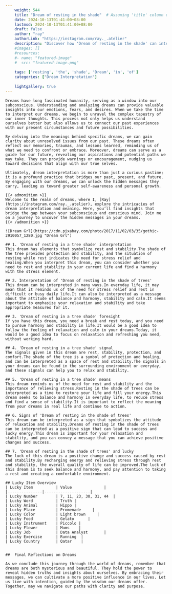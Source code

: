 ```yaml
---
    weight: 544
    title: "Dream of resting in the shade"  # Assuming 'title' column exists
    date: 2024-10-13T01:41:00+08:00
    lastmod: 2024-10-13T01:41:00+08:00
    draft: false
    author: "ray"
    authorLink: "https://instagram.com/ray._.atelier"
    description: "Discover how 'Dream of resting in the shade' can interpret your future and uncover its significant meanings in your life."
    #images: []
    #resources:
    #- name: "featured-image"
    #  src: "featured-image.png"
    
    tags: ['resting', 'the', 'shade', 'Dream', 'in', 'of']
    categories: ["Dream Interpretation"]
    
    lightgallery: true
---
```

    
    Dreams have long fascinated humanity, serving as a window into our subconscious. Understanding and analyzing dreams can provide valuable insights into our emotions, fears, and desires. When we take the time to interpret our dreams, we begin to unravel the complex tapestry of our inner thoughts. This process not only helps us understand ourselves better but also allows us to connect our past experiences with our present circumstances and future possibilities.
    
    By delving into the meanings behind specific dreams, we can gain clarity about unresolved issues from our past. These dreams often reflect our memories, traumas, and lessons learned, reminding us of what we need to confront or embrace. Moreover, dreams can serve as a guide for our future, revealing our aspirations and potential paths we may take. They can provide warnings or encouragement, nudging us toward decisions that align with our true selves.
    
    Ultimately, dream interpretation is more than just a curious pastime; it is a profound practice that bridges our past, present, and future. By engaging with our dreams, we can unlock the hidden messages they carry, leading us toward greater self-awareness and personal growth.
    
    {{< admonition >}}
    Welcome to the realm of dreams, where I, [Ray](https://instagram.com/ray._.atelier), explore the intricacies of dream interpretation and meaning. Here, you’ll find insights that bridge the gap between your subconscious and conscious mind. Join me on a journey to uncover the hidden messages in your dreams.
    {{< /admonition >}}
    
    ![Dream Grl](https://cdn.pixabay.com/photo/2017/11/02/03/35/gothic-2910057_1280.jpg "Dream Grl")
    
    ## 1. 'Dream of resting in a tree shade' interpretation
    This dream has elements that symbolize rest and stability.The shade of the tree provides protection and stability, and the situation of resting while rest indicates the need for stress relief and healing.When you interpret this dream, you can consider whether you need to rest and stability in your current life and find a harmony with the stress element.
    
    ## 2. Interpretation of 'Dream of resting in the shade of trees'
    This dream can be interpreted in many ways.In everyday life, it may mean that it reminds us of the need for stress relief and rest in difficult or busy daily life.It can also be interpreted as a message about the attitude of balance and harmony, stability and calm.It seems important to emphasize your relaxation and stability and take appropriate measures for it.
    
    ## 3. 'Dream of resting in a tree shade' foresight
    If you have this dream, you need a break and rest today, and you need to pursue harmony and stability in life.It would be a good idea to follow the feeling of relaxation and calm in your dreams.Today, it would be a good idea to focus on relaxation and refreshing you need, without working hard.
    
    ## 4. 'Dream of resting in a tree shade' signal
    The signals given in this dream are rest, stability, protection, and comfort.The shade of the tree is a symbol of protection and healing, and can be interpreted as a space of rest and stability.The signals in your dreams can be found in the surrounding environment or everyday, and these signals can help you to relax and stability.
    
    ## 5. 'Dream of resting in a tree shade' means
    This dream reminds us of the need for rest and stability and the importance of relieving stress.Resting in the shade of trees can be interpreted as a time to restore your life and fill your energy.This dream seeks to balance and harmony in everyday life, to reduce stress and find a sense of stability.It is important to reflect the meaning from your dreams in real life and continue to action.
    
    ## 6. Signs of 'Dream of resting in the shade of trees'
    This dream can be interpreted as a sign that symbolizes the attitude of relaxation and stability.Dreams of resting in the shade of trees can be interpreted as a positive sign that can lead to success and lucky energy.This dream is important for your relaxation and stability, and you can convey a message that you can achieve positive changes and success.
    
    ## 7. 'Dream of resting in the shade of trees' and lucky
    The luck of this dream is a positive change and success caused by rest and stability.By recharging energy and relieving stress through rest and stability, the overall quality of life can be improved.The luck of this dream is to seek balance and harmony, and pay attention to taking a rest and creating a comfortable environment.
    
    ## Lucky Item Overview
    | Lucky Item          | Value              |
    |---------------|--------------------|
    | Lucky Number        | 7, 11, 23, 30, 31, 44  |
    | Lucky Word          | Truth |
    | Lucky Animal        | Hippo |
    | Lucky Place         | Promenade     |
    | Lucky Color         | Light brown     |
    | Lucky Food          | Gelato      |
    | Lucky Instrument    | Piccolo |
    | Lucky Flower        | Mums    |
    | Lucky Job           | Data Analyst       |
    | Lucky Exercise      | Running  |
    | Lucky Country       | Qatar    |
    
    
    ##  Final Reflections on Dreams
    
    As we conclude this journey through the world of dreams, remember that dreams are both mysterious and beautiful. They hold the power to reveal hidden truths and insights about ourselves. By embracing their messages, we can cultivate a more positive influence in our lives. Let us live with intention, guided by the wisdom our dreams offer. Together, may we navigate our paths with clarity and purpose.
    